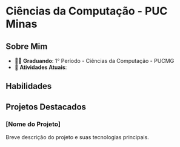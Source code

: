 
# Ciências da Computação - PUC Minas

## Sobre Mim

- 👨‍🎓 **Graduando**: 1° Período - Ciências da Computação - PUCMG
- 🌱 **Atividades Atuais**: 

## Habilidades

## Projetos Destacados

### [Nome do Projeto]

Breve descrição do projeto e suas tecnologias principais.



